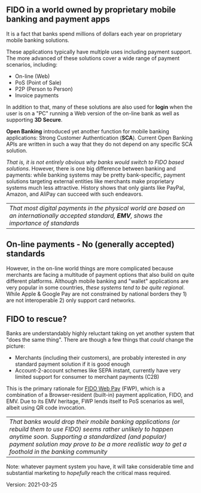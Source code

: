 ## FIDO in a world owned by proprietary mobile banking and payment apps
It is a fact that banks spend millions of dollars each year on proprietary
mobile banking solutions.

These applications typically have multiple uses including payment support.
The more advanced of these solutions cover a wide range of payment scenarios,
including:
- On-line (Web)
- PoS (Point of Sale)
- P2P (Person to Person)
- Invoice payments

In addition to that, many of these solutions are also used for **login**
when the user is on a "PC" running a Web version of the on-line bank
as well as supporting **3D Secure**.  

**Open Banking** introduced yet another function for mobile banking applications:
Strong Customer Authentication (**SCA**).
Current Open Banking APIs are written in such a way that they do not depend
on any specific SCA solution.

_That is, it is not entirely obvious why banks would switch to FIDO
based solutions_. However, there is one big difference between
banking and payments: while banking systems may be pretty bank-specific,
payment solutions targeting external entities like merchants make
proprietary systems much less attractive.  History shows that only giants
like PayPal, Amazon, and AliPay can succeed with such endeavors.

<table><tr><td><i>That most digital payments in the physical world
  are based on an internationally accepted standard, <b>EMV</b>, shows the
  importance of standards</i></td></tr></table>

## On-line payments - No (generally accepted) standards
However, in the on-line world things are more complicated because
merchants are facing a multitude of payment options that also build
on quite different platforms.  Although mobile banking and "wallet" applications
are very popular in some countries, _these systems tend to be
quite regional_.  While Apple & Google Pay are not constrained by national
borders they 1) are not interoperable 2) only support card networks.
## FIDO to rescue?
Banks are understandably highly reluctant taking on yet another system that "does the same thing".
There are though a few things that _could_ change the picture:
- Merchants (including their customers), are probably interested in _any_
standard payment solution if it is good enough
- Account-2-account schemes like SEPA instant, currently have
very limited support for consumer to merchant payments (C2B) 

This is the primary rationale for [FIDO Web Pay](https://fido-web-pay.github.io/) (FWP),
which is a combination of a Browser-resident (built-in) payment application, FIDO, and EMV.
Due to its EMV heritage, FWP lends itself to PoS scenarios as well, albeit using QR code invocation.

<table><tr><td><i>That banks would drop their mobile banking applications (or
  rebuild them to use FIDO) seems
 rather unlikely to happen anytime soon.
Supporting a standardized (and popular) payment solution may prove to be a more
realistic way to get a foothold in the banking community</i></td></tr></table>

Note: whatever payment system you have, it will take considerable time and 
substantial marketing to _hopefully_ reach the critical mass required.

Version: 2021-03-25
